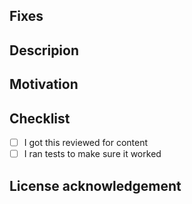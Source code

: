 ## Fixes

## Descripion

## Motivation

## Checklist

- [ ] I got this reviewed for content
- [ ] I ran tests to make sure it worked

## License acknowledgement

